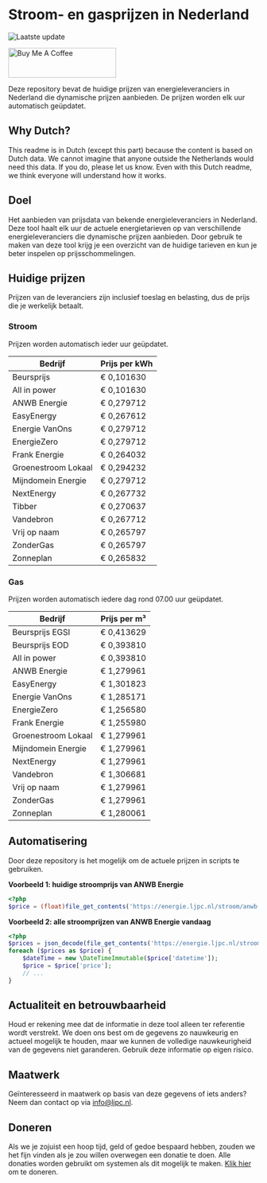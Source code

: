 # Stroom- en gasprijzen in Nederland

![Laatste update](https://img.shields.io/badge/laatste%20update-2025--06--23%2008%3A00%20CET-brightgreen)

<a href="https://www.buymeacoffee.com/Lars-" target="_blank"><img src="https://cdn.buymeacoffee.com/buttons/v2/default-orange.png" alt="Buy Me A Coffee" height="60" style="height: 60px !important;width: 217px !important;" ></a>

Deze repository bevat de huidige prijzen van energieleveranciers in Nederland die dynamische prijzen aanbieden. De prijzen worden elk uur automatisch geüpdatet.

## Why Dutch?

This readme is in Dutch (except this part) because the content is based on Dutch data. We cannot imagine that anyone outside the Netherlands would need this data. If you do, please let us know. Even with this Dutch readme, we think
everyone will understand how it works.

## Doel

Het aanbieden van prijsdata van bekende energieleveranciers in Nederland. Deze tool haalt elk uur de actuele energietarieven op van verschillende energieleveranciers die dynamische prijzen aanbieden. Door gebruik te maken van deze tool
krijg je een overzicht van de huidige tarieven en kun je beter inspelen op prijsschommelingen.

## Huidige prijzen

Prijzen van de leveranciers zijn inclusief toeslag en belasting, dus de prijs die je werkelijk betaalt.

### Stroom

Prijzen worden automatisch ieder uur geüpdatet.

 Bedrijf | Prijs per kWh 
---------|---------------
Beursprijs | € 0,101630
All in power | € 0,101630
ANWB Energie | € 0,279712
EasyEnergy | € 0,267612
Energie VanOns | € 0,279712
EnergieZero | € 0,279712
Frank Energie | € 0,264032
Groenestroom Lokaal | € 0,294232
Mijndomein Energie | € 0,279712
NextEnergy | € 0,267732
Tibber | € 0,270637
Vandebron | € 0,267712
Vrij op naam | € 0,265797
ZonderGas | € 0,265797
Zonneplan | € 0,265832


### Gas

Prijzen worden automatisch iedere dag rond 07.00 uur geüpdatet.

 Bedrijf | Prijs per m³ 
---------|--------------
Beursprijs EGSI | € 0,413629
Beursprijs EOD | € 0,393810
All in power | € 0,393810
ANWB Energie | € 1,279961
EasyEnergy | € 1,301823
Energie VanOns | € 1,285171
EnergieZero | € 1,256580
Frank Energie | € 1,255980
Groenestroom Lokaal | € 1,279961
Mijndomein Energie | € 1,279961
NextEnergy | € 1,279961
Vandebron | € 1,306681
Vrij op naam | € 1,279961
ZonderGas | € 1,279961
Zonneplan | € 1,280061


## Automatisering

Door deze repository is het mogelijk om de actuele prijzen in scripts te gebruiken.

**Voorbeeld 1: huidige stroomprijs van ANWB Energie**

```php
<?php
$price = (float)file_get_contents('https://energie.ljpc.nl/stroom/anwb-energie-nu.txt');

```

**Voorbeeld 2: alle stroomprijzen van ANWB Energie vandaag**

```php
<?php
$prices = json_decode(file_get_contents('https://energie.ljpc.nl/stroom/all-in-power-vandaag.json'),true);
foreach ($prices as $price) {
    $dateTime = new \DateTimeImmutable($price['datetime']);
    $price = $price['price'];
    // ...
}
```

## Actualiteit en betrouwbaarheid

Houd er rekening mee dat de informatie in deze tool alleen ter referentie wordt verstrekt. We doen ons best om de gegevens zo nauwkeurig en actueel mogelijk te houden, maar we kunnen de volledige nauwkeurigheid van de gegevens niet
garanderen. Gebruik deze informatie op eigen risico.

## Maatwerk

Geïnteresseerd in maatwerk op basis van deze gegevens of iets anders? Neem dan contact op
via [info@ljpc.nl](mailto:info@ljpc.nl?subject=Energie%20prijzen).

## Doneren

Als we je zojuist een hoop tijd, geld of gedoe bespaard hebben, zouden we het fijn vinden als je zou willen overwegen een
donatie te doen. Alle donaties worden gebruikt om systemen als dit mogelijk te
maken. [Klik hier](https://www.buymeacoffee.com/Lars-) om te doneren.

